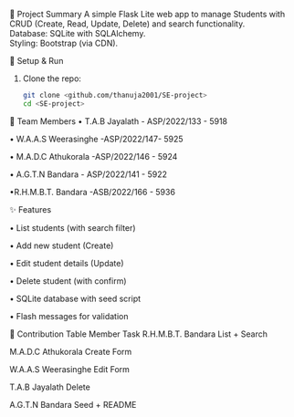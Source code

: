  📌 Project Summary
A simple Flask Lite web app to manage Students with CRUD (Create, Read, Update, Delete) and search functionality.  
Database: SQLite with SQLAlchemy.  
Styling: Bootstrap (via CDN).  

 🚀 Setup & Run
1. Clone the repo:
   ```bash
   git clone <github.com/thanuja2001/SE-project>
   cd <SE-project>

👥 Team Members
• T.A.B Jayalath -   	ASP/2022/133	-   5918

• W.A.A.S Weerasinghe -ASP/2022/147-	5925

• M.A.D.C Athukorala	-ASP/2022/146	- 5924 

• A.G.T.N Bandara	- ASP/2022/141	- 5922

•R.H.M.B.T. Bandara	-ASB/2022/166 -	5936 

✨ Features

• List students (with search filter)

• Add new student (Create)

• Edit student details (Update)

• Delete student (with confirm)

• SQLite database with seed script

• Flash messages for validation

👥 Contribution Table
Member	                  Task
R.H.M.B.T. Bandara	  	List + Search

M.A.D.C Athukorala	    Create Form

W.A.A.S Weerasinghe 	  Edit Form

T.A.B Jayalath	        Delete

A.G.T.N Bandara         Seed + README



